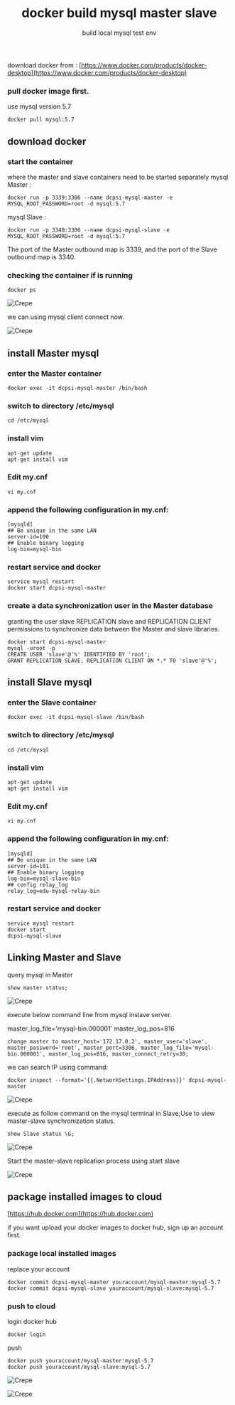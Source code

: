 ﻿---
layout: post
title: docker build mysql master slave
subtitle: build local mysql test env
tags: [technology]
comments: true
---

download docker from : [https://www.docker.com/products/docker-desktop](https://www.docker.com/products/docker-desktop)

### pull docker image first.
use mysql version 5.7    
~~~
docker pull mysql:5.7
~~~

## download docker

### start the container
where the master and slave containers need to be started separately
mysql Master :
~~~
docker run -p 3339:3306 --name dcpsi-mysql-master -e MYSQL_ROOT_PASSWORD=root -d mysql:5.7
~~~
mysql Slave :
~~~
docker run -p 3340:3306 --name dcpsi-mysql-slave -e MYSQL_ROOT_PASSWORD=root -d mysql:5.7
~~~
The port of the Master outbound map is 3339, and the port of the Slave outbound map is 3340.


### checking the container if is running
~~~
docker ps
~~~

![Crepe](/img/docker/image2020-1-22_15-1-14.png) 

we can using mysql client connect now.

![Crepe](/img/docker/image2020-6-12_9-50-48.png)

## install Master mysql

### enter the Master container
~~~
docker exec -it dcpsi-mysql-master /bin/bash
~~~

### switch to directory /etc/mysql
~~~
cd /etc/mysql
~~~

### install vim
~~~
apt-get update
apt-get install vim
~~~

### Edit my.cnf
~~~
vi my.cnf
~~~

### append the following configuration in my.cnf:
~~~
[mysqld]
## Be unique in the same LAN
server-id=100 
## Enable binary logging
log-bin=mysql-bin
~~~
### restart service and docker
~~~
service mysql restart
docker start dcpsi-mysql-master
~~~
### create a data synchronization user in the Master database

granting the user slave REPLICATION slave and REPLICATION CLIENT permissions to synchronize data between the Master and slave libraries.

~~~
docker start dcpsi-mysql-master
mysql -uroot -p
CREATE USER 'slave'@'%' IDENTIFIED BY 'root';
GRANT REPLICATION SLAVE, REPLICATION CLIENT ON *.* TO 'slave'@'%';
~~~

## install Slave mysql

### enter the Slave container
~~~
docker exec -it dcpsi-mysql-slave /bin/bash
~~~

### switch to directory /etc/mysql
~~~
cd /etc/mysql
~~~

### install vim
~~~
apt-get update
apt-get install vim
~~~

### Edit my.cnf
~~~
vi my.cnf
~~~

### append the following configuration in my.cnf:
~~~
[mysqld]
## Be unique in the same LAN
server-id=101 
## Enable binary logging
log-bin=mysql-slave-bin
## config relay_log
relay_log=edu-mysql-relay-bin 
~~~

### restart service and docker
~~~
service mysql restart
docker start
dcpsi-mysql-slave
~~~

## Linking Master and Slave

query mysql in Master
~~~
show master status;
~~~

![Crepe](/img/docker/image2020-1-22_15-5-49.png) 

execute below command line from mysql inslave server.

master_log_file='mysql-bin.000001'
master_log_pos=816
~~~
change master to master_host='172.17.0.2', master_user='slave', master_password='root', master_port=3306, master_log_file='mysql-bin.000001', master_log_pos=816, master_connect_retry=30;
~~~
we can search IP using command:
~~~
docker inspect --format='{{.NetworkSettings.IPAddress}}' dcpsi-mysql-master
~~~

![Crepe](/img/docker/image2020-1-22_15-8-10.png)

execute as follow command on the mysql terminal in Slave;Use to view master-slave synchronization status.
~~~
show Slave status \G;
~~~

![Crepe](/img/docker/image2020-1-22_15-12-38.png)

Start the master-slave replication process using start slave

![Crepe](/img/docker/image2020-1-22_15-11-47.png)

## package installed images to cloud

[https://hub.docker.com](https://hub.docker.com)

if you want upload your docker images to docker hub, sign up an account first.

### package local installed images    

replace your account
~~~
docker commit dcpsi-mysql-master youraccount/mysql-master:mysql-5.7
docker commit dcpsi-mysql-slave youraccount/mysql-slave:mysql-5.7
~~~

### push to cloud
login docker hub
~~~
docker login
~~~

push 
~~~
docker push youraccount/mysql-master:mysql-5.7
docker push youraccount/mysql-slave:mysql-5.7
~~~

![Crepe](/img/docker/image2020-1-22_15-20-53.png) 

![Crepe](/img/docker/image2020-1-22_15-20-54.png)

